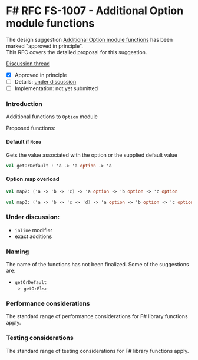 # F# RFC FS-1007 - Additional Option module functions

The design suggestion [Additional Option module functions](https://fslang.uservoice.com/forums/245727-f-language/suggestions/6672880-add-a-option-getordefault-method-as-a-curryable-al) has been marked "approved in principle".  
This RFC covers the detailed proposal for this suggestion.

[Discussion thread](https://github.com/fsharp/FSharpLangDesign/issues/60)

* [x] Approved in principle
* [ ] Details: [under discussion](https://github.com/fsharp/FSharpLangDesign/issues/60)
* [ ] Implementation: not yet submitted

### Introduction

Additional functions to `Option` module

Proposed functions:

#### Default if `None`

Gets the value associated with the option or the supplied default value

```fsharp
val getOrDefault : 'a -> 'a option -> 'a
```

#### Option.map overload

```fsharp
val map2: ('a -> 'b -> 'c) -> 'a option -> 'b option -> 'c option
```

```fsharp
val map3: ('a -> 'b -> 'c -> 'd) -> 'a option -> 'b option -> 'c option -> 'd option
```


### Under discussion:

- `inline` modifier
- exact additions

### Naming 

The name of the functions has not been finalized.  Some of the suggestions are:

- `getOrDefault`
   * `getOrElse`

### Performance considerations

The standard range of performance considerations for F# library functions apply.

### Testing considerations

The standard range of testing  considerations for F# library functions apply.
